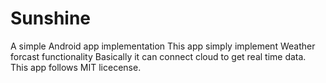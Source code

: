 # Sunshine
A simple Android app implementation
This app simply implement Weather forcast functionality
Basically it can connect cloud to get real time data.  
This app follows MIT licecense. 
